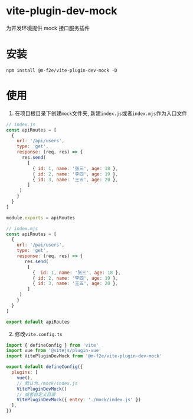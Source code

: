 # vite-plugin-dev-mock
为开发环境提供 mock 接口服务插件

# 安装
```shell
npm install @m-f2e/vite-plugin-dev-mock -D
``` 

# 使用
1. 在项目根目录下创建`mock`文件夹, 新建`index.js`或者`index.mjs`作为入口文件
```js
// index.js
const apiRoutes = [
  {
    url: '/api/users',
    type: 'get',
    response: (req, res) => {
      res.send(
        [
          { id: 1, name: '张三', age: 18 },
          { id: 2, name: '李四', age: 19 },
          { id: 3, name: '王五', age: 20 },
        ]
     )
    }
  }
]

module.exports = apiRoutes
```
```js
// index.mjs
const apiRoutes = [
  {
    url: '/pai/users',
    type: 'get',
    response: (req, res) => {
       res.send(
        [
          {  id: 1, name: '张三', age: 18 },
          { id: 2, name: '李四', age: 19 },
          { id: 3, name: '王五', age: 20 },
        ]
     )
    }
  }
]

export default apiRoutes
```
2. 修改`vite.config.ts`
```js
import { defineConfig } from 'vite'
import vue from '@vitejs/plugin-vue'
import VitePluginDevMock from '@m-f2e/vite-plugin-dev-mock'

export default defineConfig({
  plugins: [
    vue(), 
    // 默认为./mock/index.js
    VitePluginDevMock()
    // 或者自定义目录
    VitePluginDevMock({ entry: './mock/index.js' })
  ],
})
```